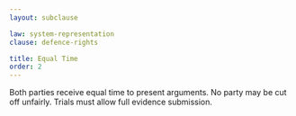 ```yaml
---
layout: subclause

law: system-representation
clause: defence-rights

title: Equal Time
order: 2
---
```


Both parties receive equal time to present arguments. No party may be cut off unfairly. Trials must allow full evidence submission.